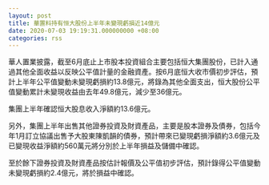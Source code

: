 ```yaml
---
layout: post
title: 華置料持有恒大股份上半年未變現虧損近14億元
date: 2020-07-03 19:19:31.000000000 +08:00
categories: rss
---
```


華人置業披露，截至6月底止上市股本投資組合主要包括恒大集團股份，已計入通過其他全面收益以反映公平值計量的金融資產。按6月底恒大收市價初步評估，預計上半年公平值變動未變現虧損約13.8億元，將錄為其他全面支出，恒大股份公平值變動累計未變現收益由去年49.8億元，減少至36億元。

集團上半年確認恒大股息收入淨額約13.6億元。

另外，集團上半年出售其他證券投資及財資產品，主要是股本證券及債券，包括今年1月訂立協議出售予大股東陳凱韻的債券，預計帶來已變現虧損淨額約3.6億元及已變現收益淨額約560萬元將分別於上半年損益及儲備中確認。

至於餘下證券投資及財資產品按估計報價及公平值初步評估，預計錄得公平值變動未變現虧損約2.4億元，將於損益中確認。

